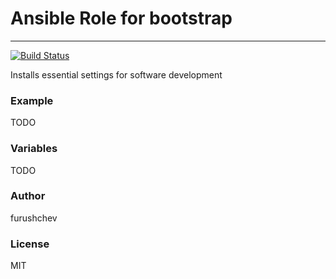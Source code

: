 # Ansible Role for bootstrap
- - -

[![Build Status](https://travis-ci.org/furushchev/ansible-bootstrap.svg)](https://travis-ci.org/furushchev/ansible-bootstrap)

Installs essential settings for software development

### Example
TODO

### Variables
TODO

### Author
furushchev

### License
MIT
